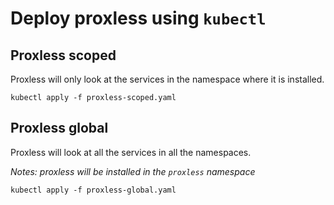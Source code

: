 # Deploy proxless using `kubectl`

## Proxless scoped

Proxless will only look at the services in the namespace where it is installed.

```shell script
kubectl apply -f proxless-scoped.yaml
```

## Proxless global

Proxless will look at all the services in all the namespaces.

_Notes: proxless will be installed in the `proxless` namespace_

```shell script
kubectl apply -f proxless-global.yaml
```